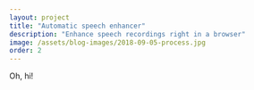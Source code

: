 ```yaml
---
layout: project
title: "Automatic speech enhancer"
description: "Enhance speech recordings right in a browser"
image: /assets/blog-images/2018-09-05-process.jpg
order: 2
---
```


Oh, hi!
